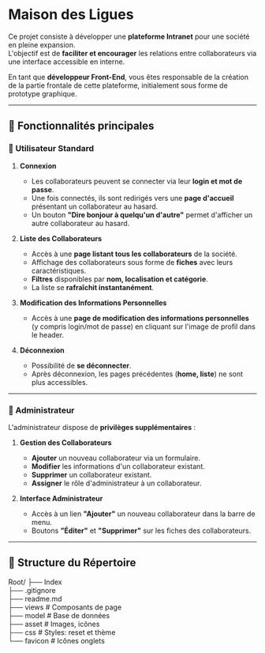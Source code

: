 # Maison des Ligues  

Ce projet consiste à développer une **plateforme Intranet** pour une société en pleine expansion.  
L'objectif est de **faciliter et encourager** les relations entre collaborateurs via une interface accessible en interne.  

En tant que **développeur Front-End**, vous êtes responsable de la création de la partie frontale de cette plateforme, initialement sous forme de prototype graphique.  

---

## 🎯 Fonctionnalités principales  

### 👤 Utilisateur Standard  

1. **Connexion**  
   - Les collaborateurs peuvent se connecter via leur **login et mot de passe**.  
   - Une fois connectés, ils sont redirigés vers une **page d'accueil** présentant un collaborateur au hasard.  
   - Un bouton **"Dire bonjour à quelqu'un d'autre"** permet d'afficher un autre collaborateur au hasard.  

2. **Liste des Collaborateurs**  
   - Accès à une **page listant tous les collaborateurs** de la société.  
   - Affichage des collaborateurs sous forme de **fiches** avec leurs caractéristiques.  
   - **Filtres** disponibles par **nom, localisation et catégorie**.  
   - La liste se **rafraîchit instantanément**.  

3. **Modification des Informations Personnelles**  
   - Accès à une **page de modification des informations personnelles** (y compris login/mot de passe) en cliquant sur l'image de profil dans le header.  

4. **Déconnexion**  
   - Possibilité de **se déconnecter**.  
   - Après déconnexion, les pages précédentes (**home, liste**) ne sont plus accessibles.  

---

### 🔧 Administrateur  

L'administrateur dispose de **privilèges supplémentaires** :  

1. **Gestion des Collaborateurs**  
   - **Ajouter** un nouveau collaborateur via un formulaire.  
   - **Modifier** les informations d'un collaborateur existant.  
   - **Supprimer** un collaborateur existant.  
   - **Assigner** le rôle d'administrateur à un collaborateur.  

2. **Interface Administrateur**  
   - Accès à un lien **"Ajouter"** un nouveau collaborateur dans la barre de menu.  
   - Boutons **"Éditer"** et **"Supprimer"** sur les fiches des collaborateurs.  

---

## 📂 Structure du Répertoire  
Root/
├── Index  
├── .gitignore  
├── readme.md  
├── views        # Composants de page  
├── model        # Base de données  
├── asset        # Images, icônes  
├── css          # Styles: reset et thème  
└── favicon      # Icônes onglets  